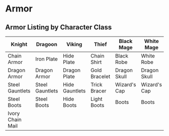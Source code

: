 # Armor

## Armor Listing by Character Class

| Knight	      |	Dragoon		  | Viking		     | Thief			| Black Mage 	   | White Mage		  | Conjurer		 | Red Mage 		| Archer 		  |
| --------------- | ---------------  | ---------------  | ---------------  | ---------------  | ---------------  | ---------------  | ---------------  | --------------- | 
| Chain Armor 	  |	Iron Plate		| Hide Plate		 | Chain Shirt	    | Black Robe		| White Robe	  |	Rags		     | Chain Armor		| Chain Armor     |
| Dragon Armor	  |	Dragon Armor	| Dragon Plate	     | Gold Bracelet	| Dragon Skull	    | Dragon Skull    | Dragon Skull	 | Dragon Armor		| Dragon Armor    |
| Steel Gauntlets |	Steel Gauntlets	| Hide Gauntlets	 | Trick Bracer	    | Wizard's Cap		| Wizard's Cap	  | Hide Dressing 	 | Steel Gauntlets	| Eleven Gauntlets|
| Steel Boots	  |	Steel Boots		| Hide Boots		 | Light Boots	    | Boots			    | Boots			  |	Boots			 |	Steel Boots		| Hide Boots      |
| Ivory Chain Mail|	                |                    |                  |                   |                 |                  |                  |                 |				